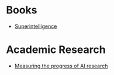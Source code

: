 # Books
- [Superintelligence](https://www.amazon.com/Superintelligence-Dangers-Strategies-Nick-Bostrom/dp/1501227742)

# Academic Research
- [Measuring the progress of AI research](https://www.eff.org/ai/metrics)